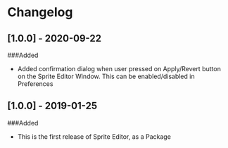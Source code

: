 # Changelog

## [1.0.0] - 2020-09-22
###Added
- Added confirmation dialog when user pressed on Apply/Revert button on the Sprite Editor Window. This can be enabled/disabled in Preferences

## [1.0.0] - 2019-01-25
###Added
- This is the first release of Sprite Editor, as a Package
